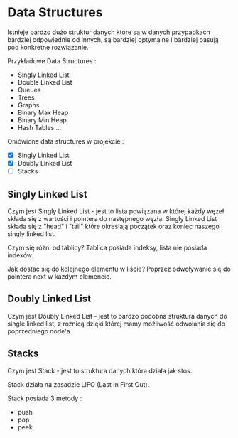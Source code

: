 # Data Structures

Istnieje bardzo dużo struktur danych które są w danych przypadkach bardziej odpowiednie od innych, są bardziej optymalne i bardziej pasują pod konkretne rozwiązanie.

Przykładowe Data Structures :

- Singly Linked List
- Double Linked List
- Queues
- Trees
- Graphs
- Binary Max Heap
- Binary Min Heap
- Hash Tables
  ...

Omówione data structures w projekcie :

- [x] Singly Linked List
- [x] Doubly Linked List
- [ ] Stacks

## Singly Linked List

Czym jest Singly Linked List - jest to lista powiązana w której każdy węzeł składa się z wartości i pointera do następnego węzła. Singly Linked List składa się z "head" i "tail" które określają początek oraz koniec naszego singly linked list.

Czym się różni od tablicy? Tablica posiada indeksy, lista nie posiada indexów.

Jak dostać się do kolejnego elementu w liście? Poprzez odwoływanie się do pointera next w każdym elemencie.

## Doubly Linked List

Czym jest Doubly Linked List - jest to bardzo podobna struktura danych do single linked list, z różnicą dzięki której mamy możliwość odwołania się do poprzedniego node'a.

## Stacks

Czym jest Stack - jest to struktura danych która działa jak stos.

Stack działa na zasadzie LIFO (Last In First Out).

Stack posiada 3 metody :

- push
- pop
- peek
